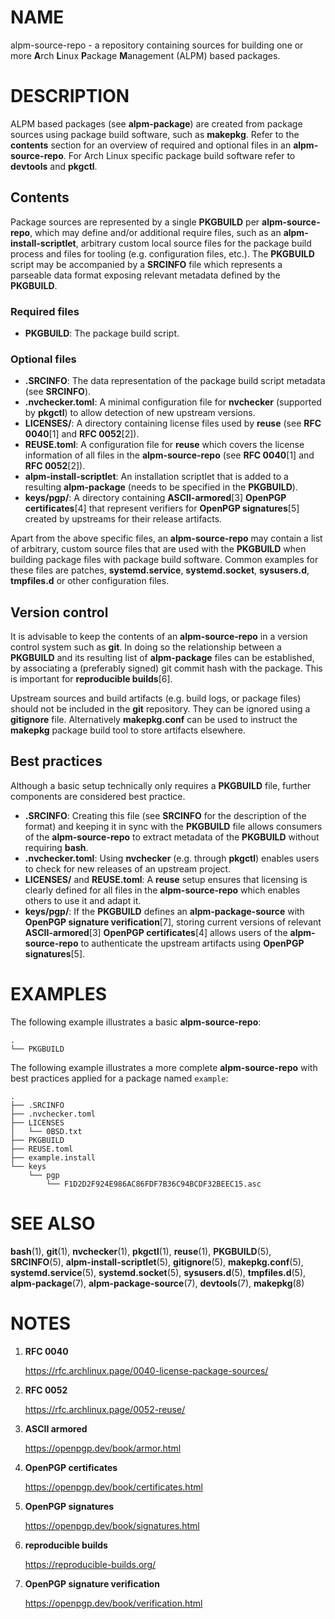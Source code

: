 # NAME

alpm-source-repo - a repository containing sources for building one or more **A**rch **L**inux **P**ackage **M**anagement (ALPM) based packages.

# DESCRIPTION

ALPM based packages (see **alpm-package**) are created from package sources using package build software, such as **makepkg**.
Refer to the **contents** section for an overview of required and optional files in an **alpm-source-repo**.
For Arch Linux specific package build software refer to **devtools** and **pkgctl**.

## Contents

Package sources are represented by a single **PKGBUILD** per **alpm-source-repo**, which may define and/or additional require files, such as an **alpm-install-scriptlet**, arbitrary custom local source files for the package build process and files for tooling (e.g. configuration files, etc.).
The **PKGBUILD** script may be accompanied by a **SRCINFO** file which represents a parseable data format exposing relevant metadata defined by the **PKGBUILD**.

### Required files

- **PKGBUILD**: The package build script.

### Optional files

- **.SRCINFO**: The data representation of the package build script metadata (see **SRCINFO**).
- **.nvchecker.toml**: A minimal configuration file for **nvchecker** (supported by **pkgctl**) to allow detection of new upstream versions.
- **LICENSES/**: A directory containing license files used by **reuse** (see **RFC 0040**[1] and **RFC 0052**[2]).
- **REUSE.toml**: A configuration file for **reuse** which covers the license information of all files in the **alpm-source-repo** (see **RFC 0040**[1] and **RFC 0052**[2]).
- **alpm-install-scriptlet**: An installation scriptlet that is added to a resulting **alpm-package** (needs to be specified in the **PKGBUILD**).
- **keys/pgp/**: A directory containing **ASCII-armored**[3] **OpenPGP certificates**[4] that represent verifiers for **OpenPGP signatures**[5] created by upstreams for their release artifacts.

Apart from the above specific files, an **alpm-source-repo** may contain a list of arbitrary, custom source files that are used with the **PKGBUILD** when building package files with package build software.
Common examples for these files are patches, **systemd.service**, **systemd.socket**, **sysusers.d**, **tmpfiles.d** or other configuration files.

## Version control

It is advisable to keep the contents of an **alpm-source-repo** in a version control system such as **git**.
In doing so the relationship between a **PKGBUILD** and its resulting list of **alpm-package** files can be established, by associating a (preferably signed) git commit hash with the package.
This is important for **reproducible builds**[6].

Upstream sources and build artifacts (e.g. build logs, or package files) should not be included in the **git** repository.
They can be ignored using a **gitignore** file.
Alternatively **makepkg.conf** can be used to instruct the **makepkg** package build tool to store artifacts elsewhere.

## Best practices

Although a basic setup technically only requires a **PKGBUILD** file, further components are considered best practice.

- **.SRCINFO**: Creating this file (see **SRCINFO** for the description of the format) and keeping it in sync with the **PKGBUILD** file allows consumers of the **alpm-source-repo** to extract metadata of the **PKGBUILD** without requiring **bash**.
- **.nvchecker.toml**: Using **nvchecker** (e.g. through **pkgctl**) enables users to check for new releases of an upstream project.
- **LICENSES/** and **REUSE.toml**: A **reuse** setup ensures that licensing is clearly defined for all files in the **alpm-source-repo** which enables others to use it and adapt it.
- **keys/pgp/**: If the **PKGBUILD** defines an **alpm-package-source** with **OpenPGP signature verification**[7], storing current versions of relevant **ASCII-armored**[3] **OpenPGP certificates**[4] allows users of the **alpm-source-repo** to authenticate the upstream artifacts using **OpenPGP signatures**[5].

# EXAMPLES

The following example illustrates a basic **alpm-source-repo**:

```text
.
└── PKGBUILD
```

The following example illustrates a more complete **alpm-source-repo** with best practices applied for a package named `example`:

```text
.
├── .SRCINFO
├── .nvchecker.toml
├── LICENSES
│   └── 0BSD.txt
├── PKGBUILD
├── REUSE.toml
├── example.install
└── keys
    └── pgp
        └── F1D2D2F924E986AC86FDF7B36C94BCDF32BEEC15.asc
```

# SEE ALSO

**bash**(1), **git**(1), **nvchecker**(1), **pkgctl**(1), **reuse**(1), **PKGBUILD**(5), **SRCINFO**(5), **alpm-install-scriptlet**(5), **gitignore**(5), **makepkg.conf**(5), **systemd.service**(5), **systemd.socket**(5), **sysusers.d**(5), **tmpfiles.d**(5), **alpm-package**(7), **alpm-package-source**(7), **devtools**(7), **makepkg**(8)

# NOTES

1. **RFC 0040**
   
   <https://rfc.archlinux.page/0040-license-package-sources/>
1. **RFC 0052**
   
   <https://rfc.archlinux.page/0052-reuse/>
1. **ASCII armored**
   
   <https://openpgp.dev/book/armor.html>
1. **OpenPGP certificates**
   
   <https://openpgp.dev/book/certificates.html>
1. **OpenPGP signatures**
   
   <https://openpgp.dev/book/signatures.html>
1. **reproducible builds**
   
   <https://reproducible-builds.org/>
1. **OpenPGP signature verification**
   
   <https://openpgp.dev/book/verification.html>
